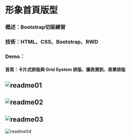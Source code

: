 # 形象首頁版型
### 概述：Bootstrap切版練習
### 技術：HTML、CSS、Bootstrap、RWD
### Demo：
#### 首頁：卡片式排版與 Grid System 排版、圖表資訊、表單排版
![readme01](https://github.com/IanSu0630/LandingPage/blob/master/readme_img/readme01.PNG)
---
![readme02](https://github.com/IanSu0630/LandingPage/blob/master/readme_img/readme02.PNG)
---
![readme03](https://github.com/IanSu0630/LandingPage/blob/master/readme_img/readme03.PNG)
---
![readme04](https://github.com/IanSu0630/LandingPage/blob/master/readme_img/readme04.PNG)

